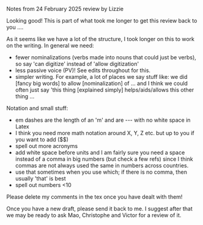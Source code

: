 Notes from 24 February 2025 review by Lizzie

Looking good! This is part of what took me longer to get this review back to you .... 

As it seems like we have a lot of the structure, I took longer on this to work on the writing. In general we need:
- fewer nominalizations (verbs made into nouns that could just be verbs), so say 'can digitize' instead of 'allow digitization'
- less passive voice (PV)! See edits throughout for this.
- simpler writing. For example, a lot of places we say stuff like: we did [fancy big words] to allow [nominalization] of ... and I think we could often just say 'this thing [explained simply] helps/aids/allows this other thing ...


Notation and small stuff:
- em dashes are the length of an 'm' and are --- with no white space in Latex
- I think you need more math notation around X, Y, Z etc. but up to you if you want to add ($$)
- spell out more acronyms
- add white space before units and I am fairly sure you need a space instead of a comma in big numbers (but check a few refs) since I think commas are not always used the same in numbers across countries. 
- use that sometimes when you use which; if there is no comma, then usually 'that' is best
- spell out numbers <10

Please delete my comments in the tex once you have dealt with them!

Once you have a new draft, please send it back to me. I suggest after that we may be ready to ask Mao, Christophe and Victor for a review of it. 